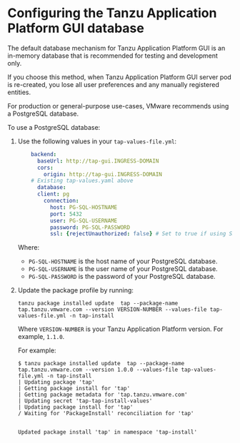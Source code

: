 # Configuring the Tanzu Application Platform GUI database

The default database mechanism for Tanzu Application Platform GUI is an in-memory database that is
recommended for testing and development only.

If you choose this method, when Tanzu Application Platform GUI server pod is re-created,
you lose all user preferences and any manually registered entities.

For production or general-purpose use-cases, VMware recommends using a PostgreSQL database.

To use a PostgreSQL database:

1. Use the following values in your `tap-values-file.yml`:

    ```yaml
        backend:
          baseUrl: http://tap-gui.INGRESS-DOMAIN
          cors:
            origin: http://tap-gui.INGRESS-DOMAIN
        # Existing tap-values.yaml above
          database:
          client: pg
            connection:
              host: PG-SQL-HOSTNAME
              port: 5432
              user: PG-SQL-USERNAME
              password: PG-SQL-PASSWORD
              ssl: {rejectUnauthorized: false} # Set to true if using SSL
    ```

    Where:

    - `PG-SQL-HOSTNAME` is the host name of your PostgreSQL database.
    - `PG-SQL-USERNAME` is the user name of your PostgreSQL database.
    - `PG-SQL-PASSWORD` is the password of your PostgreSQL database.

1. Update the package profile by running:

    ```console
    tanzu package installed update  tap --package-name tap.tanzu.vmware.com --version VERSION-NUMBER --values-file tap-values-file.yml -n tap-install
    ```

    Where `VERSION-NUMBER` is your Tanzu Application Platform version. For example, `1.1.0`.

    For example:

    ```console
    $ tanzu package installed update  tap --package-name tap.tanzu.vmware.com --version 1.0.0 --values-file tap-values-file.yml -n tap-install
    | Updating package 'tap'
    | Getting package install for 'tap'
    | Getting package metadata for 'tap.tanzu.vmware.com'
    | Updating secret 'tap-tap-install-values'
    | Updating package install for 'tap'
    / Waiting for 'PackageInstall' reconciliation for 'tap'


    Updated package install 'tap' in namespace 'tap-install'
    ```
